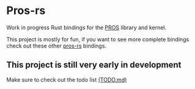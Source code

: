 # Pros-rs

 Work in progress Rust bindings for the [PROS](https://github.com/purduesigbots/pros) library and kernel.

 This project is mostly for fun, if you want to see more complete bindings check out these other [pros-rs](https://github.com/serxka/pros-rs) bindings.

## This project is still very early in development

 Make sure to check out the todo list [(TODO.md)](TODO.md)
